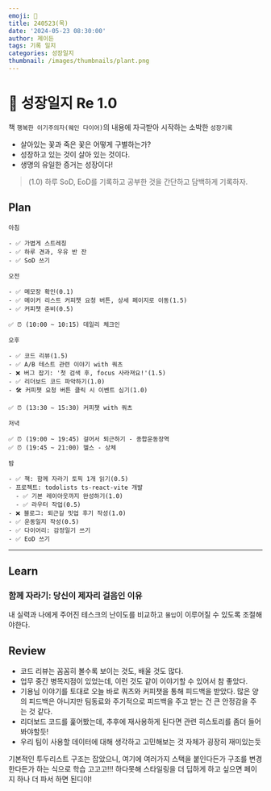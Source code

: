 ```yaml
---
emoji: 🌱
title: 240523(목)
date: '2024-05-23 08:30:00'
author: 제이든
tags: 기록 일지
categories: 성장일지
thumbnail: /images/thumbnails/plant.png
---
```


# 🌱 성장일지 Re 1.0

책 `행복한 이기주의자(웨인 다이어)`의 내용에 자극받아 시작하는 소박한 `성장기록`

- 살아있는 꽃과 죽은 꽃은 어떻게 구별하는가?
- 성장하고 있는 것이 살아 있는 것이다.
- 생명의 유일한 증거는 성장이다!

> (1.0) 하루 SoD, EoD를 기록하고 공부한 것을 간단하고 담백하게 기록하자.

## Plan

```plaintext
아침

- ✅ 가볍게 스트레칭
- ✅ 하루 견과, 우유 반 잔
- ✅ SoD 쓰기

오전

- ✅ 메모장 확인(0.1)
- ✅ 메이커 리스트 커피챗 요청 버튼, 상세 페이지로 이동(1.5)
- ✅ 커피챗 준비(0.5)

✅ ⏰ (10:00 ~ 10:15) 데일리 체크인

오후

- ✅ 코드 리뷰(1.5)
- ✅ A/B 테스트 관련 이야기 with 쿼츠
- ❌ 버그 잡기: '첫 검색 후, focus 사라져요!'(1.5)
- ✅ 리더보드 코드 파악하기(1.0)
- 🛠️ 커피챗 요청 버튼 클릭 시 이벤트 심기(1.0)

✅ ⏰ (13:30 ~ 15:30) 커피챗 with 쿼츠

저녁

✅ ⏰ (19:00 ~ 19:45) 걸어서 퇴근하기 - 종합운동장역
✅ ⏰ (19:45 ~ 21:00) 헬스 - 상체

밤

- ✅ 책: 함께 자라기 토픽 1개 읽기(0.5)
- 프로젝트: todolists ts-react-vite 개발
  - ✅ 기본 레이아웃까지 완성하기(1.0)
  - ✅ 라우터 작업(0.5)
- ❌ 블로그: 퇴근길 밋업 후기 작성(1.0)
- ✅ 운동일지 작성(0.5)
- ✅ 다이어리: 감정일기 쓰기
- ✅ EoD 쓰기
```

---

## Learn

### 함께 자라기: 당신이 제자리 걸음인 이유

내 실력과 나에게 주어진 테스크의 난이도를 비교하고 `몰입`이 이루어질 수 있도록 조절해야한다.

## Review

- 코드 리뷰는 꼼꼼히 볼수록 보이는 것도, 배울 것도 많다.
- 업무 중간 병목지점이 있었는데, 이런 것도 같이 이야기할 수 있어서 참 좋았다.
- 기용님 이야기를 토대로 오늘 바로 쿼츠와 커피챗을 통해 피드백을 받았다. 많은 양의 피드백은 아니지만 팀동료와 주기적으로 피드백을 주고 받는 건 큰 안정감을 주는 것 같다.
- 리더보드 코드를 훑어봤는데, 추후에 재사용하게 된다면 관련 히스토리를 좀더 들어봐야할듯!
- 우리 팀이 사용할 데이터에 대해 생각하고 고민해보는 것 자체가 굉장히 재미있는듯

기본적인 투두리스트 구조는 잡았으니, 여기에 여러가지 스택을 붙인다든가 구조를 변경한다든가 하는 식으로 학습 고고고!!! 하다못해 스타일링을 더 딥하게 하고 싶으면 페이지 하나 더 파서 하면 된디야!

